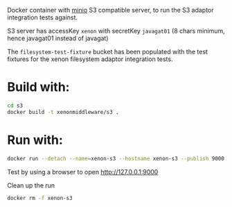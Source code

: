 Docker container with [minio](https://minio.io/) S3 compatible server, to run the S3 adaptor integration tests against.

S3 server has accessKey `xenon` with secretKey `javagat01` (8 chars minimum, hence javagat01 instead of javagat)

The `filesystem-test-fixture` bucket has been populated with the test fixtures for the xenon filesystem adaptor integration tests.

# Build with:

```bash
cd s3
docker build -t xenonmiddleware/s3 .
```

# Run with:

```bash
docker run --detach --name=xenon-s3 --hostname xenon-s3 --publish 9000:9000 xenonmiddleware/s3
```

Test by using a browser to open http://127.0.0.1:9000

Clean up the run

```bash
docker rm -f xenon-s3
```
